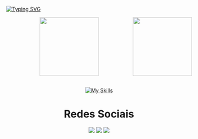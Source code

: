 [![Typing SVG](https://readme-typing-svg.herokuapp.com?font=Kanit&pause=1000&color=61dbfbf&size=30&center=true&vCenter=true&width=1000&heigth=100&lines=Olá,+eu+sou+o+Mateus)](https://git.io/typing-svg)

<div align="center">  
 <img  height="160em" src="https://github-readme-stats-sigma-five.vercel.app/api?username=mateeusferro&show_icons=true&theme=react&include_all_commits=true&count_private=true"/>
 <img align="right" height="160em" src="https://github-readme-stats-sigma-five.vercel.app/api/top-langs/?username=mateeusferro&layout=compact&langs_count=16&theme=react"/>
 <br> <br>
<div>
 
 <div align="center">

 [![My Skills](https://skillicons.dev/icons?i=aws,react,typescript,javascript,java,cs,nodejs,sequelize,mongodb,mysql,git&theme=dark)](https://skillicons.dev)   
 
  <h1 align="center">Redes Sociais</h1>
    <a href = "mailto: mateus.03fernandesaraujo@gmail.com"><img src="https://img.shields.io/badge/-Gmail-%23333?style=for-the-badge&logo=gmail&logoColor=white" target="_blank"></a>
    <a href = "https://www.linkedin.com/in/mateus-fernandes-3803b622a/"><img src="https://img.shields.io/badge/-LinkedIn-%230077B5?style=for-the-badge&logo=linkedin&logoColor=white" target="_blank"></a>
    <a href = "https://www.instagram.com/mateus_f03/"><img src="https://img.shields.io/badge/Instagram-E4405F?style=for-the-badge&logo=instagram&logoColor=white" target="_blank"></a>
</div>
